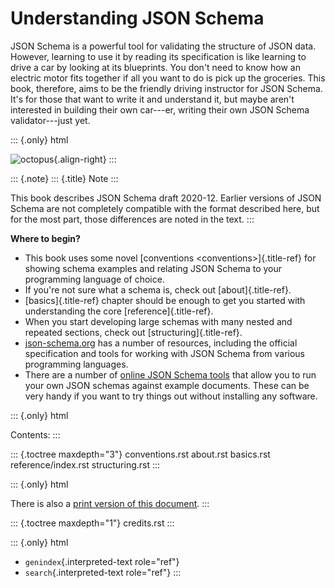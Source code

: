 Understanding JSON Schema
=========================

JSON Schema is a powerful tool for validating the structure of JSON
data. However, learning to use it by reading its specification is like
learning to drive a car by looking at its blueprints. You don\'t need to
know how an electric motor fits together if all you want to do is pick
up the groceries. This book, therefore, aims to be the friendly driving
instructor for JSON Schema. It\'s for those that want to write it and
understand it, but maybe aren\'t interested in building their own
car\-\--er, writing their own JSON Schema validator\-\--just yet.

::: {.only}
html

![octopus](_static/octopus.svg){.align-right}
:::

::: {.note}
::: {.title}
Note
:::

This book describes JSON Schema draft 2020-12. Earlier versions of JSON
Schema are not completely compatible with the format described here, but
for the most part, those differences are noted in the text.
:::

**Where to begin?**

-   This book uses some novel [conventions \<conventions\>]{.title-ref}
    for showing schema examples and relating JSON Schema to your
    programming language of choice.
-   If you\'re not sure what a schema is, check out [about]{.title-ref}.
-   [basics]{.title-ref} chapter should be enough to get you started
    with understanding the core [reference]{.title-ref}.
-   When you start developing large schemas with many nested and
    repeated sections, check out [structuring]{.title-ref}.
-   [json-schema.org](http://json-schema.org) has a number of resources,
    including the official specification and tools for working with JSON
    Schema from various programming languages.
-   There are a number of [online JSON Schema
    tools](https://json-schema.org/implementations.html#validator-web%20(online))
    that allow you to run your own JSON schemas against example
    documents. These can be very handy if you want to try things out
    without installing any software.

::: {.only}
html

Contents:
:::

::: {.toctree maxdepth="3"}
conventions.rst about.rst basics.rst reference/index.rst structuring.rst
:::

::: {.only}
html

There is also a [print version of this
document](UnderstandingJSONSchema.pdf).
:::

::: {.toctree maxdepth="1"}
credits.rst
:::

::: {.only}
html

-   `genindex`{.interpreted-text role="ref"}
-   `search`{.interpreted-text role="ref"}
:::
